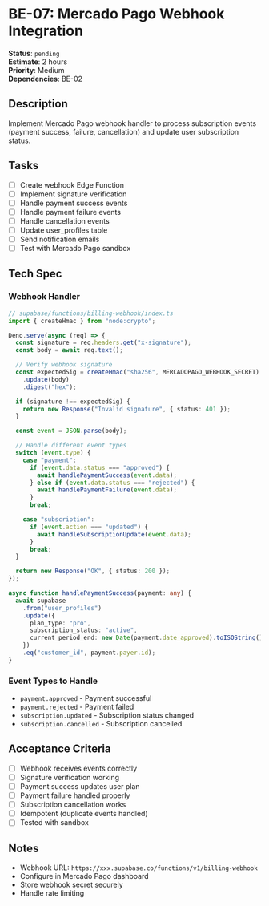 # BE-07: Mercado Pago Webhook Integration

**Status**: `pending`  
**Estimate**: 2 hours  
**Priority**: Medium  
**Dependencies**: BE-02

## Description

Implement Mercado Pago webhook handler to process subscription events (payment success, failure, cancellation) and update user subscription status.

## Tasks

- [ ] Create webhook Edge Function
- [ ] Implement signature verification
- [ ] Handle payment success events
- [ ] Handle payment failure events
- [ ] Handle cancellation events
- [ ] Update user_profiles table
- [ ] Send notification emails
- [ ] Test with Mercado Pago sandbox

## Tech Spec

### Webhook Handler

```typescript
// supabase/functions/billing-webhook/index.ts
import { createHmac } from "node:crypto";

Deno.serve(async (req) => {
  const signature = req.headers.get("x-signature");
  const body = await req.text();

  // Verify webhook signature
  const expectedSig = createHmac("sha256", MERCADOPAGO_WEBHOOK_SECRET)
    .update(body)
    .digest("hex");

  if (signature !== expectedSig) {
    return new Response("Invalid signature", { status: 401 });
  }

  const event = JSON.parse(body);

  // Handle different event types
  switch (event.type) {
    case "payment":
      if (event.data.status === "approved") {
        await handlePaymentSuccess(event.data);
      } else if (event.data.status === "rejected") {
        await handlePaymentFailure(event.data);
      }
      break;

    case "subscription":
      if (event.action === "updated") {
        await handleSubscriptionUpdate(event.data);
      }
      break;
  }

  return new Response("OK", { status: 200 });
});

async function handlePaymentSuccess(payment: any) {
  await supabase
    .from("user_profiles")
    .update({
      plan_type: "pro",
      subscription_status: "active",
      current_period_end: new Date(payment.date_approved).toISOString(),
    })
    .eq("customer_id", payment.payer.id);
}
```

### Event Types to Handle

- `payment.approved` - Payment successful
- `payment.rejected` - Payment failed
- `subscription.updated` - Subscription status changed
- `subscription.cancelled` - Subscription cancelled

## Acceptance Criteria

- [ ] Webhook receives events correctly
- [ ] Signature verification working
- [ ] Payment success updates user plan
- [ ] Payment failure handled properly
- [ ] Subscription cancellation works
- [ ] Idempotent (duplicate events handled)
- [ ] Tested with sandbox

## Notes

- Webhook URL: `https://xxx.supabase.co/functions/v1/billing-webhook`
- Configure in Mercado Pago dashboard
- Store webhook secret securely
- Handle rate limiting

